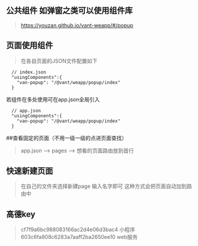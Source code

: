 ## 公共组件 如弹窗之类可以使用组件库
> https://youzan.github.io/vant-weapp/#/popup

## 页面使用组件
> 在各自页面的JSON文件配置如下
```
  // index.json
  "usingComponents":{
    "van-popup": "/@vant/weapp/popup/index"
  }
```

若组件在多处使用可在app.json全局引入
```
  // app.json
  "usingComponents":{
    "van-popup": "/@vant/weapp/popup/index"
  }
```

##查看固定的页面（不用一级一级的点进页面查找）
> app.json --> pages --> 想看的页面路由放到首行


## 快速新建页面
> 在自己的文件夹选择新建page 输入名字即可 这种方式会把页面自动加到路由中

## 高德key
> cf7f9a6bc988083166ac2d4e06d3bac4  小程序
> 603c6fa808c6283a7aaff2ba2650ee10  web服务 